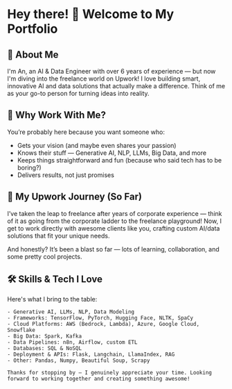 # Hey there! 👋 Welcome to My Portfolio

## 🚀 About Me
I'm An, an AI & Data Engineer with over 6 years of experience — but now I'm diving into the freelance world on Upwork! I love building smart, innovative AI and data solutions that actually make a difference. Think of me as your go-to person for turning ideas into reality.

## 🎯 Why Work With Me?
You’re probably here because you want someone who:
- Gets your vision (and maybe even shares your passion)
- Knows their stuff — Generative AI, NLP, LLMs, Big Data, and more
- Keeps things straightforward and fun (because who said tech has to be boring?)
- Delivers results, not just promises

## 🌟 My Upwork Journey (So Far)
I’ve taken the leap to freelance after years of corporate experience — think of it as going from the corporate ladder to the freelance playground! Now, I get to work directly with awesome clients like you, crafting custom AI/data solutions that fit your unique needs.

And honestly? It’s been a blast so far — lots of learning, collaboration, and some pretty cool projects.

## 🛠️ Skills & Tech I Love
Here's what I bring to the table:
```plaintext
- Generative AI, LLMs, NLP, Data Modeling
- Frameworks: TensorFlow, PyTorch, Hugging Face, NLTK, SpaCy
- Cloud Platforms: AWS (Bedrock, Lambda), Azure, Google Cloud, Snowflake
- Big Data: Spark, Kafka
- Data Pipelines: n8n, Airflow, custom ETL
- Databases: SQL & NoSQL
- Deployment & APIs: Flask, Langchain, LlamaIndex, RAG
- Other: Pandas, Numpy, Beautiful Soup, Scrapy

Thanks for stopping by — I genuinely appreciate your time. Looking forward to working together and creating something awesome!

